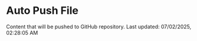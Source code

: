 # Auto Push File

Content that will be pushed to GitHub repository.
Last updated: 07/02/2025, 02:28:05 AM